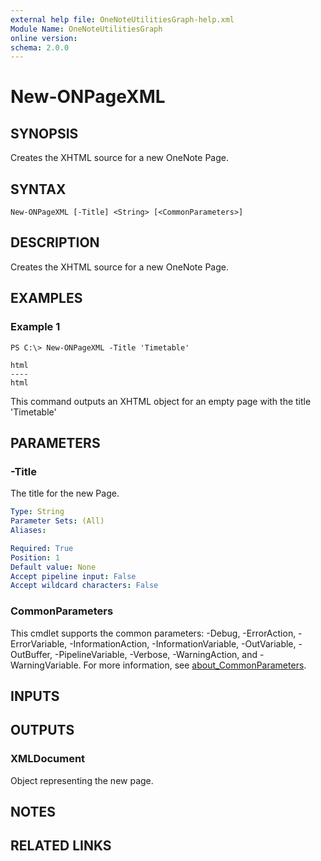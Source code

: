 ```yaml
---
external help file: OneNoteUtilitiesGraph-help.xml
Module Name: OneNoteUtilitiesGraph
online version:
schema: 2.0.0
---
```


# New-ONPageXML

## SYNOPSIS
Creates the XHTML source for a new OneNote Page.

## SYNTAX

```
New-ONPageXML [-Title] <String> [<CommonParameters>]
```

## DESCRIPTION
Creates the XHTML source for a new OneNote Page.

## EXAMPLES

### Example 1
```
PS C:\> New-ONPageXML -Title 'Timetable'

html
----
html
```

This command outputs an XHTML object for an empty page with the title 'Timetable'

## PARAMETERS

### -Title
The title for the new Page.

```yaml
Type: String
Parameter Sets: (All)
Aliases:

Required: True
Position: 1
Default value: None
Accept pipeline input: False
Accept wildcard characters: False
```

### CommonParameters
This cmdlet supports the common parameters: -Debug, -ErrorAction, -ErrorVariable, -InformationAction, -InformationVariable, -OutVariable, -OutBuffer, -PipelineVariable, -Verbose, -WarningAction, and -WarningVariable. For more information, see [about_CommonParameters](http://go.microsoft.com/fwlink/?LinkID=113216).

## INPUTS

## OUTPUTS

### XMLDocument
Object representing the new page.

## NOTES

## RELATED LINKS
